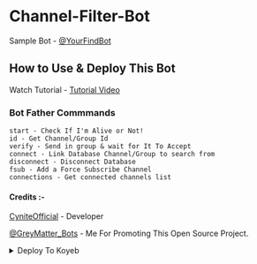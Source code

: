 # Channel-Filter-Bot
Sample Bot - [@YourFindBot](https://www.telegram.dog/YourFindBot)

## How to Use & Deploy This Bot
Watch Tutorial - [Tutorial Video](https://youtu.be/fiPyOYrwv7Y)

### Bot Father Commmands 
```
start - Check If I'm Alive or Not!
id - Get Channel/Group Id
verify - Send in group & wait for It To Accept
connect - Link Database Channel/Group to search from
disconnect - Disconnect Database
fsub - Add a Force Subscribe Channel
connections - Get connected channels list
```

#### Credits :-

[CyniteOfficial](https://github.com/cyniteofficial) - Developer

[@GreyMatter_Bots](https://www.telegram.dog/GreyMatter_Bots) - Me For Promoting This Open Source Project.
<details><summary>Deploy To Koyeb</summary>

[![Deploy to Koyeb](https://www.koyeb.com/static/images/deploy/button.svg)](https://app.koyeb.com/deploy?type=git&repository=github.com/Gowdru123/Channel&branch=koyeb&name=Channel)

## Deploy
<details><summary>Deploy To Heroku</summary>
<p>
<br>
<a href="https://heroku.com/deploy?template=https://github.com/Gowdru123/Channel/web">
  <img src="https://www.herokucdn.com/deploy/button.svg" alt="Deploy">
</a>
</p>
</details>
